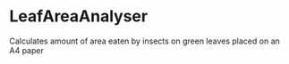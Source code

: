 # LeafAreaAnalyser
Calculates amount of area eaten by insects on green leaves placed on an A4 paper


